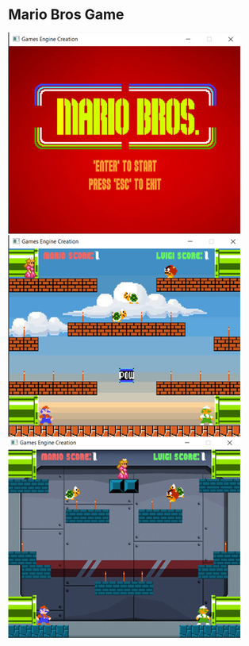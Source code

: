 # Mario Bros Game

![Image of marion](https://github.com/HaroonNasir786/MarioBaseProject/blob/main/1.png)
![Image of marion](https://github.com/HaroonNasir786/MarioBaseProject/blob/main/2.png)
![Image of marion](https://github.com/HaroonNasir786/MarioBaseProject/blob/main/3.png)
